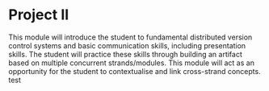 # Project II

This module will introduce the student to fundamental distributed version control systems and basic communication skills, including presentation skills.   The student will practice these skills through building an artifact based on multiple concurrent strands/modules. This module will act as an opportunity for the student to contextualise and link cross-strand concepts. test
